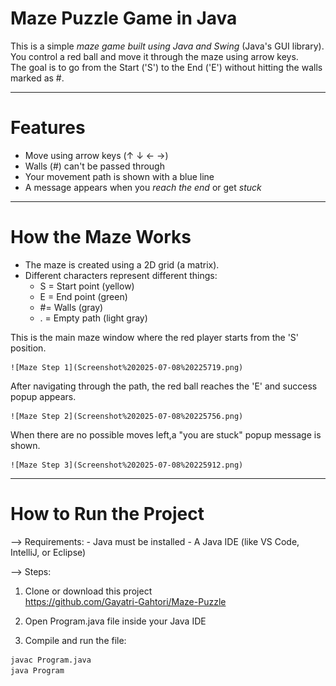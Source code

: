  # Maze Puzzle Game in Java

This is a simple *maze game built using Java and Swing* (Java's GUI library).  
You control a red ball and move it through the maze using arrow keys.  
The goal is to go from the Start ('S') to the End ('E') without hitting the walls marked as #.

-------------------------------------------------------------------------------------------------------------

#  Features

- Move using arrow keys (↑ ↓ ← →)
- Walls (#) can't be passed through
- Your movement path is shown with a blue line
- A message appears when you *reach the end* or get *stuck*

--------------------------------------------------------------------------------------------------------------

#  How the Maze Works

- The maze is created using a 2D grid (a matrix).
- Different characters represent different things:
  - S = Start point (yellow)
  - E = End point (green)
  - #= Walls (gray)
  - . = Empty path (light gray)
  
This is the main maze window where the red player starts from the 'S' position.

    ![Maze Step 1](Screenshot%202025-07-08%20225719.png)

After navigating through the path, the red ball reaches the 'E' and success popup appears.    
    
    ![Maze Step 2](Screenshot%202025-07-08%20225756.png)

When there are no possible moves left,a "you are stuck" popup message is shown.    
    
    ![Maze Step 3](Screenshot%202025-07-08%20225912.png)

-----------------------------------------------------------------------------------------------------------------

#  How to Run the Project

--> Requirements:
      - Java must be installed 
      - A Java IDE (like VS Code, IntelliJ, or Eclipse)

--> Steps:

1. Clone or download this project  
     https://github.com/Gayatri-Gahtori/Maze-Puzzle

2. Open Program.java file inside your Java IDE

3. Compile and run the file:

```bash
javac Program.java
java Program






